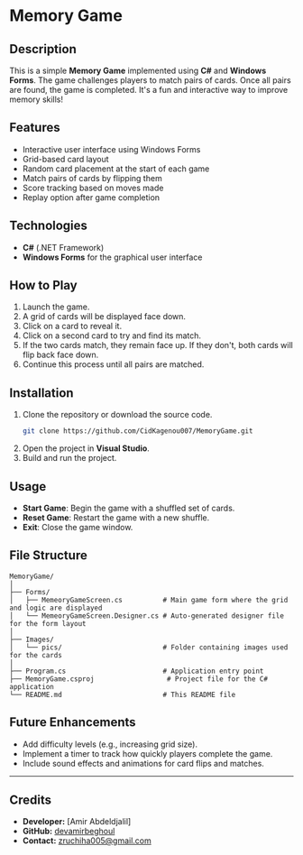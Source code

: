 ﻿# Memory Game

## Description
This is a simple **Memory Game** implemented using **C#** and **Windows Forms**. The game challenges players to match pairs of cards. Once all pairs are found, the game is completed. It's a fun and interactive way to improve memory skills!

## Features
- Interactive user interface using Windows Forms
- Grid-based card layout
- Random card placement at the start of each game
- Match pairs of cards by flipping them
- Score tracking based on moves made
- Replay option after game completion

## Technologies
- **C#** (.NET Framework)
- **Windows Forms** for the graphical user interface

## How to Play
1. Launch the game.
2. A grid of cards will be displayed face down.
3. Click on a card to reveal it.
4. Click on a second card to try and find its match.
5. If the two cards match, they remain face up. If they don't, both cards will flip back face down.
6. Continue this process until all pairs are matched.

## Installation
1. Clone the repository or download the source code.
   ```bash
   git clone https://github.com/CidKagenou007/MemoryGame.git
   ```
2. Open the project in **Visual Studio**.
3. Build and run the project.

## Usage
- **Start Game**: Begin the game with a shuffled set of cards.
- **Reset Game**: Restart the game with a new shuffle.
- **Exit**: Close the game window.

## File Structure
```
MemoryGame/
│
├── Forms/
│   ├── MemeoryGameScreen.cs          # Main game form where the grid and logic are displayed
│   └── MemeoryGameScreen.Designer.cs # Auto-generated designer file for the form layout
│
├── Images/
│   └── pics/                         # Folder containing images used for the cards
│
├── Program.cs                        # Application entry point
├── MemoryGame.csproj                  # Project file for the C# application
└── README.md                         # This README file
```

## Future Enhancements
- Add difficulty levels (e.g., increasing grid size).
- Implement a timer to track how quickly players complete the game.
- Include sound effects and animations for card flips and matches.

---

## Credits
- **Developer:** [Amir Abdeldjalil]
- **GitHub:** [devamirbeghoul](https://github.com/devamirbeghoul)
- **Contact:** [zruchiha005@gmail.com](mailto:zruchiha005@gmail.com)
